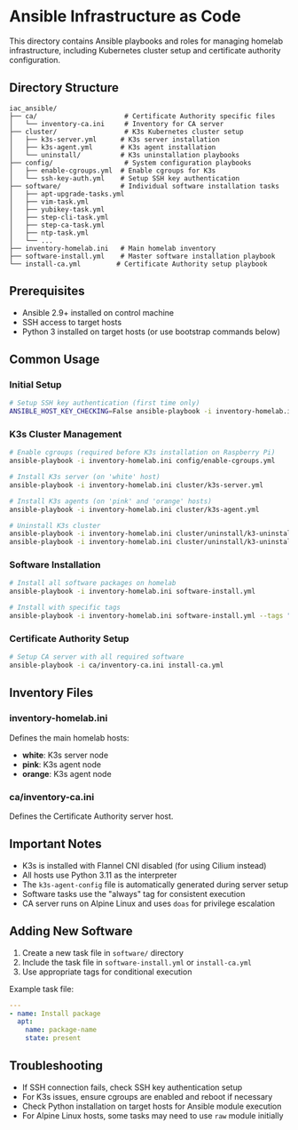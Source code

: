 # Ansible Infrastructure as Code

This directory contains Ansible playbooks and roles for managing homelab infrastructure, including Kubernetes cluster setup and certificate authority configuration.

## Directory Structure

```
iac_ansible/
├── ca/                      # Certificate Authority specific files
│   └── inventory-ca.ini     # Inventory for CA server
├── cluster/                 # K3s Kubernetes cluster setup
│   ├── k3s-server.yml      # K3s server installation
│   ├── k3s-agent.yml       # K3s agent installation
│   └── uninstall/          # K3s uninstallation playbooks
├── config/                  # System configuration playbooks
│   ├── enable-cgroups.yml  # Enable cgroups for K3s
│   └── ssh-key-auth.yml    # Setup SSH key authentication
├── software/               # Individual software installation tasks
│   ├── apt-upgrade-tasks.yml
│   ├── vim-task.yml
│   ├── yubikey-task.yml
│   ├── step-cli-task.yml
│   ├── step-ca-task.yml
│   ├── ntp-task.yml
│   └── ...
├── inventory-homelab.ini   # Main homelab inventory
├── software-install.yml    # Master software installation playbook
└── install-ca.yml         # Certificate Authority setup playbook
```

## Prerequisites

- Ansible 2.9+ installed on control machine
- SSH access to target hosts
- Python 3 installed on target hosts (or use bootstrap commands below)

## Common Usage

### Initial Setup

```bash
# Setup SSH key authentication (first time only)
ANSIBLE_HOST_KEY_CHECKING=False ansible-playbook -i inventory-homelab.ini config/ssh-key-auth.yml --ask-pass
```

### K3s Cluster Management

```bash
# Enable cgroups (required before K3s installation on Raspberry Pi)
ansible-playbook -i inventory-homelab.ini config/enable-cgroups.yml

# Install K3s server (on 'white' host)
ansible-playbook -i inventory-homelab.ini cluster/k3s-server.yml

# Install K3s agents (on 'pink' and 'orange' hosts)
ansible-playbook -i inventory-homelab.ini cluster/k3s-agent.yml

# Uninstall K3s cluster
ansible-playbook -i inventory-homelab.ini cluster/uninstall/k3-uninstall-agent.yml
ansible-playbook -i inventory-homelab.ini cluster/uninstall/k3-uninstall-server.yml
```

### Software Installation

```bash
# Install all software packages on homelab
ansible-playbook -i inventory-homelab.ini software-install.yml

# Install with specific tags
ansible-playbook -i inventory-homelab.ini software-install.yml --tags "apt-upgrade"
```

### Certificate Authority Setup

```bash
# Setup CA server with all required software
ansible-playbook -i ca/inventory-ca.ini install-ca.yml
```

## Inventory Files

### inventory-homelab.ini
Defines the main homelab hosts:
- **white**: K3s server node
- **pink**: K3s agent node
- **orange**: K3s agent node

### ca/inventory-ca.ini
Defines the Certificate Authority server host.

## Important Notes

- K3s is installed with Flannel CNI disabled (for using Cilium instead)
- All hosts use Python 3.11 as the interpreter
- The `k3s-agent-config` file is automatically generated during server setup
- Software tasks use the "always" tag for consistent execution
- CA server runs on Alpine Linux and uses `doas` for privilege escalation

## Adding New Software

1. Create a new task file in `software/` directory
2. Include the task file in `software-install.yml` or `install-ca.yml`
3. Use appropriate tags for conditional execution

Example task file:
```yaml
---
- name: Install package
  apt:
    name: package-name
    state: present
```

## Troubleshooting

- If SSH connection fails, check SSH key authentication setup
- For K3s issues, ensure cgroups are enabled and reboot if necessary
- Check Python installation on target hosts for Ansible module execution
- For Alpine Linux hosts, some tasks may need to use `raw` module initially